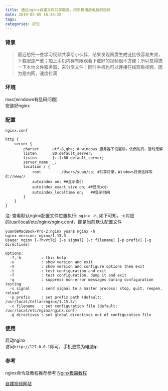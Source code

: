 ```yaml
---
title: 通过nginx自建文件共享服务，用手机播放电脑的视频
date: 2019-05-05 16:49:28
tags: 
categories: 好玩
---
```

### 背景
> 最近想把一些学习视频共享给小伙伴，结果发现网盘生成链接很容易失效，下载限速严重；加上手机内存有限观看下载好的视频很不方便；所以觉得搞一下本地文件服务器，来分享文件；同时手机也可以连接在线观看视频，因为是内网，速度拉满
<!--more-->
### 环境
mac(windows有乱码问题)  
安装好nginx
### 配置

`nginx.conf`
```
http {
    server {
        charset      utf-8,gbk; # windows 服务器下设置后，依然乱码，暂时无解
        listen       80 default_server;
        listen       [::]:80 default_server;
        server_name  _;
        location / {
            root         /Users/yuan/sp; #共享目录，Windows目录这样写 d://www//
            autoindex on; ##显示索引
            autoindex_exact_size on; ##显示大小
            autoindex_localtime on;   ##显示时间
        }
    }
}
```
注:
查看默认nginx配置文件位置执行: `nginx -h`, 如下可知，-c对应的/usr/local/etc/nginx/nginx.conf，即是当前默认配置文件
```
yuandeMacBook-Pro-2:nginx yuan$ nginx -h
nginx version: nginx/1.15.3
Usage: nginx [-?hvVtTq] [-s signal] [-c filename] [-p prefix] [-g directives]

Options:
  -?,-h         : this help
  -v            : show version and exit
  -V            : show version and configure options then exit
  -t            : test configuration and exit
  -T            : test configuration, dump it and exit
  -q            : suppress non-error messages during configuration testing
  -s signal     : send signal to a master process: stop, quit, reopen, reload
  -p prefix     : set prefix path (default: /usr/local/Cellar/nginx/1.15.3/)
  -c filename   : set configuration file (default: /usr/local/etc/nginx/nginx.conf)
  -g directives : set global directives out of configuration file
```

### 使用
启动nginx  
访问`http://127.0.0.1`即可，手机更换为电脑ip

### 参考
nginx命令及教程推荐参考 [Nginx极简教程](https://github.com/dunwu/nginx-tutorial)

[自建视频网站](https://www.tiezi.xyz/archives/647.html)